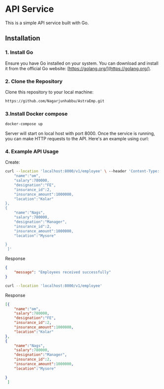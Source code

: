 # API Service

This is a simple API service built with Go.

## Installation

### 1. Install Go

Ensure you have Go installed on your system. You can download and install it from the official Go website: [https://golang.org/](https://golang.org/).

### 2. Clone the Repository

Clone this repository to your local machine:

```bash
https://github.com/Nagarjunhabbu/AstraEmp.git
```
### 3.Install Docker compose

```bash
docker-compose up
```
Server will start on local host with port 8000.
Once the service is running, you can make HTTP requests to the API. Here's an example using curl:
### 4. Example API Usage
Create:
```bash
curl --location 'localhost:8000/v1/employee' \ --header 'Content-Type: application/json' \ --data '[{
	"name":"om",
	"salary":780000,
	"designation":"FE",
	"insurance_id":2,
	"insurance_amount":1000000,
	"location":"Kolar"
},
{
    "name":"Nags",
	"salary":780000,
	"designation":"Manager",
	"insurance_id":2,
	"insurance_amount":1000000,
	"location":"Mysore"

}
 ]'
```
Response
```json
{
	"message": "Employees received successfully"
}
```




```bash
curl --location 'localhost:8000/v1/employee'
```
Response
```json
[{
	"name":"om",
	"salary":780000,
	"designation":"FE",
	"insurance_id":2,
	"insurance_amount":1000000,
	"location":"Kolar"
},
{
    "name":"Nags",
	"salary":780000,
	"designation":"Manager",
	"insurance_id":2,
	"insurance_amount":1000000,
	"location":"Mysore"

}
 ]
```


